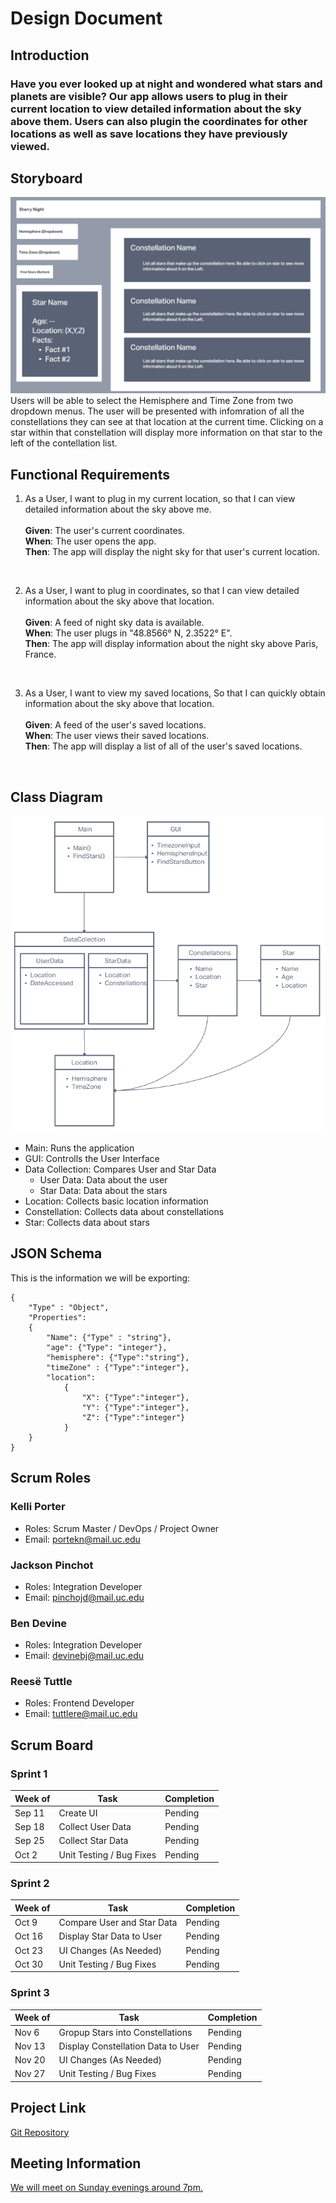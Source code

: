 # Design Document
## Introduction
### Have you ever looked up at night and wondered what stars and planets are visible? Our app allows users to plug in their current location to view detailed information about the sky above them. Users can also plugin the coordinates for other locations as well as save locations they have previously viewed.
## Storyboard
 ![Image of Story Board](Pictures/Story%20Board%20v0.1.png)
Users will be able to select the Hemisphere and Time Zone from two dropdown menus. The user will be presented with infomration of all the constellations they can see at that location at the current time. Clicking on a star within that constellation will display more information on that star to the left of the contellation list.
## Functional Requirements
1.  As a User, I want to plug in my current location, so that I can view detailed information about the sky above me.  
<br>  **Given**: The user's current coordinates.  
**When**: The user opens the app.  
**Then**: The app will display the night sky for that user's current location.  
<br>  

2.  As a User, I want to plug in coordinates, so that I can view detailed information about the sky above that location.  
<br>  **Given**: A feed of night sky data is available.  
**When**: The user plugs in "48.8566° N, 2.3522° E".  
**Then**: The app will display information about the night sky above Paris, France.  
<br>

3.  As a User, I want to view my saved locations, So that I can quickly obtain information about the sky above that location.  
<br>  **Given**: A feed of the user's saved locations.  
**When**: The user views their saved locations.  
**Then**: The app will display a list of all of the user's saved locations.  
 <br>  

## Class Diagram
 ![Image of Class Diagram](Pictures/Class%20Diagram%20v0.1.png)
 - Main: Runs the application
 - GUI: Controlls the User Interface
 - Data Collection: Compares User and Star Data
   - User Data: Data about the user
   - Star Data: Data about the stars
 - Location: Collects basic location information
 - Constellation: Collects data about constellations
 - Star: Collects data about stars
## JSON Schema
This is the information we will be exporting:
```
{
    "Type" : "Object",
    "Properties": 
    {
        "Name": {"Type" : "string"},
        "age": {"Type": "integer"},
        "hemisphere": {"Type":"string"},
        "timeZone" : {"Type":"integer"},
        "location": 
            {
                "X": {"Type":"integer"},
                "Y": {"Type":"integer"},
                "Z": {"Type":"integer"}
            }
    }
}
```
## Scrum Roles
### Kelli Porter
  - Roles: Scrum Master / DevOps / Project Owner
  - Email: portekn@mail.uc.edu

### Jackson Pinchot
  - Roles: Integration Developer
  - Email: pinchojd@mail.uc.edu

### Ben Devine
  - Roles: Integration Developer
  - Email: devinebj@mail.uc.edu

### Reesë Tuttle
  - Roles: Frontend Developer
  - Email: tuttlere@mail.uc.edu

## Scrum Board
### Sprint 1
| Week of | Task | Completion |
| --- | --- | --- |
| Sep 11 | Create UI | Pending |
| Sep 18 | Collect User Data | Pending |
| Sep 25 | Collect Star Data | Pending |
| Oct 2 | Unit Testing / Bug Fixes | Pending |
### Sprint 2
| Week of | Task | Completion |
| --- | --- | --- |
| Oct 9 | Compare User and Star Data | Pending |
| Oct 16 | Display Star Data to User | Pending |
| Oct 23 | UI Changes (As Needed) | Pending |
| Oct 30 | Unit Testing / Bug Fixes | Pending |
### Sprint 3
| Week of | Task | Completion |
| --- | --- | --- |
| Nov 6 | Gropup Stars into Constellations | Pending |
| Nov 13 | Display Constellation Data to User | Pending |
| Nov 20 | UI Changes (As Needed) | Pending |
| Nov 27 | Unit Testing / Bug Fixes | Pending |
## Project Link
[Git Repository](https://github.com/BeanDevStudios/Fall_2023_EnterpriseAppDev_Group_4.git)
## Meeting Information
[We will meet on Sunday evenings around 7pm.](https://teams.microsoft.com/l/meetup-join/19%3ameeting_NjkzMDhiNDktNzg3MC00NmEzLTgxZDktNDg4ZDhlOTUzZjVj%40thread.v2/0?context=%7b%22Tid%22%3a%22f5222e6c-5fc6-48eb-8f03-73db18203b63%22%2c%22Oid%22%3a%226c29b11a-c188-43a7-8b61-0224f4f4732c%22%7d)


